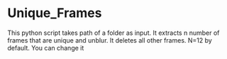 # Unique_Frames
This python script takes path of a folder as input. It extracts n number of frames that are unique and unblur. It deletes all other frames. N=12 by default. You can change it 
